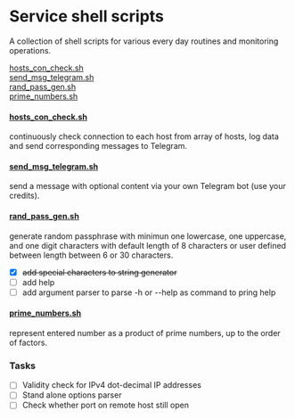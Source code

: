 # Service shell scripts
A collection of shell scripts for various every day routines and monitoring operations.

[hosts_con_check.sh](#hosts_con_checksh)<br>
[send_msg_telegram.sh](#send_msg_telegramsh)<br>
[rand_pass_gen.sh](#rand_pass_gensh)<br>
[prime_numbers.sh](#prime_numberssh)<br>

#### [hosts_con_check.sh](https://github.com/yar83/shell-service-scripts/blob/main/hosts_con_check.sh)
continuously check connection to each host from array of hosts, log data and send corresponding messages to Telegram.
#### [send_msg_telegram.sh](https://github.com/yar83/shell-service-scripts/blob/main/send_msg_telegram.sh)
send a message with optional content via your own Telegram bot (use your credits).
#### [rand_pass_gen.sh](https://github.com/yar83/shell-service-scripts/blob/main/rand_pass_gen.sh)
generate random passphrase with minimun one lowercase, one uppercase, and one digit characters with default length of 8 characters or user defined between length between 6 or 30 characters.
- [x] ~~add special characters to string generator~~
- [ ] add help 
- [ ] add argument parser to parse -h or --help as command to pring help
#### [prime_numbers.sh](https://github.com/yar83/shell-service-scripts/blob/main/rand_pass_gen.sh)
represent entered number as a product of prime numbers, up to the order of factors.


### Tasks
- [ ] Validity check for IPv4 dot-decimal IP addresses
- [ ] Stand alone options parser
- [ ] Check whether port on remote host still open

